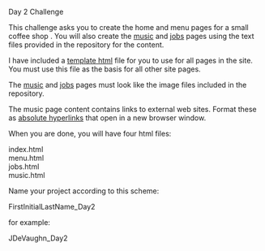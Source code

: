 Day 2 Challenge

This challenge asks you to create the home and menu pages for a small coffee shop
.
You will also create the [music](music.txt) and [jobs](jobs.txt) pages using the text files provided in the repository for the content.

I have included a [template html](template.html) file for you to use for all pages in the site. You must use this file as the basis for all other site pages.

The [music](music.png) and [jobs](jobs.png) pages must look like the image files included in the repository.

The music page content contains links to external web sites. Format these as [absolute hyperlinks](https://www.w3schools.com/tags/tryit.asp?filename=tryhtml_link_target) that open in a new browser window.

When you are done, you will have four html files:

index.html<br>
menu.html<br>
jobs.html<br>
music.html<br>

Name your project according to this scheme:

FirstInitialLastName_Day2

for example:

JDeVaughn_Day2
